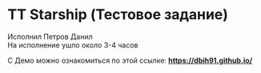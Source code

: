 # TT Starship (Тестовое задание)

Исполнил Петров Данил<br>
На исполнение ушло около 3-4 часов

С Демо можно ознакомиться по этой ссылке:
**https://dbih91.github.io/**
